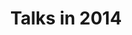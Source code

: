 ---
layout: talks
title: Talks in 2014
image: /assets/images/talks.jpg
talks:
- 
    event:
        name: PhD defense
        location:
            city: Villeurbanne
            country: France
        date: 2014-21-11
    talk:
        title: "Evolution réductive des génomes bactériens par expériences d'évolution *in silico* et analyses bioinformatiques"
        link: http://fr.slideshare.net/bebatut/evolution-rductive-des-gnomes-bactriens-par-expriences-dvolution-in-silico-et-analyses-bioinformatiques
        duration: 50min
---